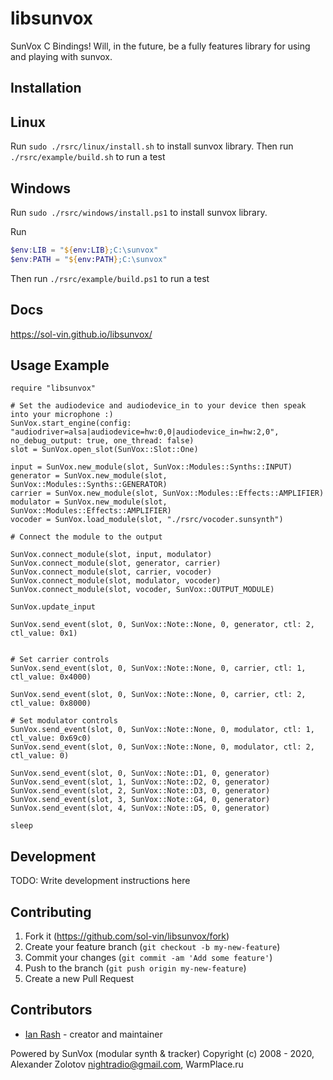 # libsunvox

SunVox C Bindings! Will, in the future, be a fully features library for using and playing with sunvox.

## Installation

## Linux
Run `sudo ./rsrc/linux/install.sh` to install sunvox library.
Then run `./rsrc/example/build.sh` to run a test

## Windows
Run `sudo ./rsrc/windows/install.ps1` to install sunvox library.

Run
```ps1
$env:LIB = "${env:LIB};C:\sunvox"
$env:PATH = "${env:PATH};C:\sunvox"
```
Then run `./rsrc/example/build.ps1` to run a test



## Docs

https://sol-vin.github.io/libsunvox/

## Usage Example

```crystal
require "libsunvox"

# Set the audiodevice and audiodevice_in to your device then speak into your microphone :)
SunVox.start_engine(config: "audiodriver=alsa|audiodevice=hw:0,0|audiodevice_in=hw:2,0", no_debug_output: true, one_thread: false)
slot = SunVox.open_slot(SunVox::Slot::One)

input = SunVox.new_module(slot, SunVox::Modules::Synths::INPUT)
generator = SunVox.new_module(slot, SunVox::Modules::Synths::GENERATOR)
carrier = SunVox.new_module(slot, SunVox::Modules::Effects::AMPLIFIER)
modulator = SunVox.new_module(slot, SunVox::Modules::Effects::AMPLIFIER)
vocoder = SunVox.load_module(slot, "./rsrc/vocoder.sunsynth")

# Connect the module to the output

SunVox.connect_module(slot, input, modulator)
SunVox.connect_module(slot, generator, carrier)
SunVox.connect_module(slot, carrier, vocoder)
SunVox.connect_module(slot, modulator, vocoder)
SunVox.connect_module(slot, vocoder, SunVox::OUTPUT_MODULE)

SunVox.update_input

SunVox.send_event(slot, 0, SunVox::Note::None, 0, generator, ctl: 2, ctl_value: 0x1)


# Set carrier controls
SunVox.send_event(slot, 0, SunVox::Note::None, 0, carrier, ctl: 1, ctl_value: 0x4000)

SunVox.send_event(slot, 0, SunVox::Note::None, 0, carrier, ctl: 2, ctl_value: 0x8000)

# Set modulator controls
SunVox.send_event(slot, 0, SunVox::Note::None, 0, modulator, ctl: 1, ctl_value: 0x69c0)
SunVox.send_event(slot, 0, SunVox::Note::None, 0, modulator, ctl: 2, ctl_value: 0)

SunVox.send_event(slot, 0, SunVox::Note::D1, 0, generator)
SunVox.send_event(slot, 1, SunVox::Note::D2, 0, generator)
SunVox.send_event(slot, 2, SunVox::Note::D3, 0, generator)
SunVox.send_event(slot, 3, SunVox::Note::G4, 0, generator)
SunVox.send_event(slot, 4, SunVox::Note::D5, 0, generator)

sleep
```

## Development

TODO: Write development instructions here

## Contributing

1. Fork it (<https://github.com/sol-vin/libsunvox/fork>)
2. Create your feature branch (`git checkout -b my-new-feature`)
3. Commit your changes (`git commit -am 'Add some feature'`)
4. Push to the branch (`git push origin my-new-feature`)
5. Create a new Pull Request

## Contributors

- [Ian Rash](https://github.com/your-github-user) - creator and maintainer

Powered by SunVox (modular synth & tracker)
Copyright (c) 2008 - 2020, Alexander Zolotov <nightradio@gmail.com>, WarmPlace.ru
